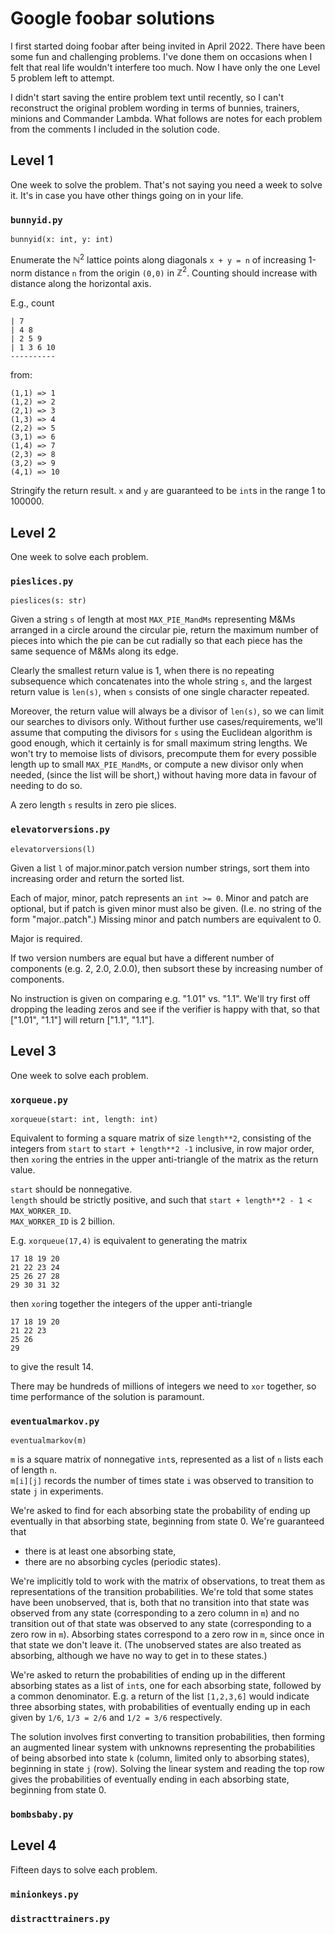 # Google foobar solutions
I first started doing foobar after being invited in April 2022. There have been some fun and 
challenging problems. I've done them on occasions when I felt that real life wouldn't interfere
too much. Now I have only the one Level 5 problem left to attempt.

I didn't start saving the entire problem text until recently, so I can't reconstruct the original
problem wording in terms of bunnies, trainers, minions and Commander Lambda. What follows are notes
for each problem from the comments I included in the solution code.

## Level 1
One week to solve the problem. That's not saying you need a week to solve it. It's in case you have other things going on in your life.
### `bunnyid.py`

```
bunnyid(x: int, y: int)
```
Enumerate the $\mathbb N^2$ lattice points along diagonals `x + y = n`
of increasing 1-norm distance `n` from the origin `(0,0)` in $\mathbb Z^2$.
Counting should increase with distance along the horizontal axis.

E.g., count
```
| 7
| 4 8
| 2 5 9
| 1 3 6 10
----------
```
from:
```
(1,1) => 1
(1,2) => 2
(2,1) => 3
(1,3) => 4
(2,2) => 5
(3,1) => 6
(1,4) => 7
(2,3) => 8
(3,2) => 9
(4,1) => 10
```

Stringify the return result. `x` and `y` are guaranteed to be `int`s in the range 1 to 100000.

## Level 2
One week to solve each problem.
### `pieslices.py`

```
pieslices(s: str)
```
Given a string `s` of length at most `MAX_PIE_MandMs` representing M&Ms arranged in a circle around the circular pie,
return the maximum number of pieces into which the pie can be cut radially so that each piece has the same sequence of
M&Ms along its edge.

Clearly the smallest return value is 1, when there is no repeating subsequence which concatenates into the whole string
`s`, and the largest return value is `len(s)`, when `s` consists of one single character repeated.

Moreover, the return value will always be a divisor of `len(s)`, so we can limit our searches to divisors
only. Without further use cases/requirements, we'll assume that computing the divisors for `s` using the Euclidean
algorithm is good enough, which it certainly is for small maximum string lengths. We won't try to memoise lists of divisors,
precompute them for every possible length up to small `MAX_PIE_MandMs`, or compute a new divisor only when needed, (since the list will be short,)
without having more data in favour of needing to do so.

A zero length `s` results in zero pie slices.

### `elevatorversions.py`

```
elevatorversions(l)
```
Given a list `l` of major.minor.patch version number strings, sort them into increasing order and return the sorted list.

Each of major, minor, patch represents an `int >= 0`. Minor and patch are optional, but if patch is given minor must also
be given. (I.e. no string of the form "major..patch".) Missing minor and patch numbers are equivalent to 0.

Major is required.

If two version numbers are equal but have a different number of components (e.g. 2, 2.0, 2.0.0),
then subsort these by increasing number of components.

No instruction is given on comparing e.g. "1.01" vs. "1.1". We'll try first off dropping the leading zeros and see
if the verifier is happy with that, so that ["1.01", "1.1"] will return ["1.1", "1.1"]. 

## Level 3
One week to solve each problem.
### `xorqueue.py`
```
xorqueue(start: int, length: int)
```
Equivalent to forming a square matrix of size `length**2`, consisting of the integers
from `start` to `start + length**2 -1` inclusive, in row major order, then `xor`ing the 
entries in the upper anti-triangle of the matrix as the return value.

`start` should be nonnegative.<br>
`length` should be strictly positive, and such that `start + length**2 - 1 < MAX_WORKER_ID`.<br>
`MAX_WORKER_ID` is 2 billion.

E.g.
`xorqueue(17,4)` is equivalent to generating the matrix
```
17 18 19 20
21 22 23 24
25 26 27 28
29 30 31 32
```
then `xor`ing together the integers of the upper anti-triangle
```
17 18 19 20
21 22 23
25 26
29
```
to give the result 14.

There may be hundreds of millions of integers we need to `xor` together, so time performance of the 
solution is paramount. 

### `eventualmarkov.py`
```
eventualmarkov(m)
```
`m` is a square matrix of nonnegative `int`s, represented as a list of `n` lists each of length `n`.<br>
`m[i][j]` records the number of times state `i` was observed to transition to state `j` in experiments.

We're asked to find for each absorbing state the probability of ending up eventually in that absorbing state, beginning from state 0. We're guaranteed that
* there is at least one absorbing state,
* there are no absorbing cycles (periodic states).

We're implicitly told to work with the matrix of observations, to treat them as representations of the
transition probabilities. We're told that some states have been unobserved, that is, both that no transition
into that state was observed from any state (corresponding to a zero column in `m`) and no transition out of
that state was observed to any state (corresponding to a zero row in `m`). Absorbing states correspond to a
zero row in `m`, since once in that state we don't leave it. (The unobserved states are also treated as
absorbing, although we have no way to get in to these states.)

We're asked to return the probabilities of ending up in the different absorbing states as a list of 
`int`s, one for each absorbing state, followed by a common denominator. E.g. a return of the list
`[1,2,3,6]` would indicate three absorbing states, with probabilities of eventually ending up in each
given by `1/6`, `1/3 = 2/6` and `1/2 = 3/6` respectively.

The solution involves first converting to transition probabilities, then forming an augmented linear system
with unknowns representing the probabilities of being absorbed into state `k` (column, limited only to
absorbing states), beginning in state `j` (row). Solving the linear system and reading the top row
gives the probabilities of eventually ending in each absorbing state, beginning from state 0.

### `bombsbaby.py`

## Level 4
Fifteen days to solve each problem.
### `minionkeys.py`

### `distracttrainers.py`